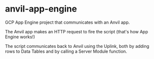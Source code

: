 # anvil-app-engine

GCP App Engine project that communicates with an Anvil app.

The Anvil app makes an HTTP request to fire the script (that's how
App Engine works!)

The script communicates back to Anvil using
the Uplink, both by adding rows to Data Tables and by calling a
Server Module function.
